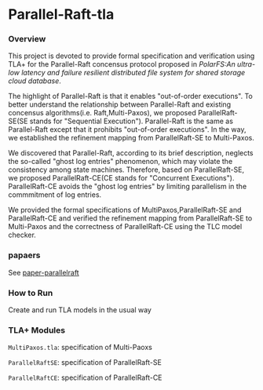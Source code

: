 # Parallel-Raft-tla
### Overview
This project is devoted to provide formal specification and verification using TLA+ for the Parallel-Raft concensus protocol proposed in *PolarFS:An ultra-low latency and failure resilient distributed file system for shared storage cloud database*.

The highlight of Parallel-Raft is that it enables "out-of-order executions". To better understand the relationship between Parallel-Raft and existing concensus algorithms(i.e. Raft,Multi-Paxos), we proposed ParallelRaft-SE(SE stands for "Sequential Execution"). Parallel-Raft is the same as Parallel-Raft except that it prohibits "out-of-order executions". In the way, we established the refinement mapping from ParallelRaft-SE to Multi-Paxos.

We discovered that Parallel-Raft, according to its brief description, neglects the so-called "ghost log entries" phenomenon, which may violate the consistency among state machines. Therefore, based on ParallelRaft-SE, we proposed ParallelRaft-CE(CE stands for "Concurrent Executions"). ParallelRaft-CE avoids the "ghost log entries" by limiting parallelism in the commmitment of log entries.

We provided the formal specifications of MultiPaxos,ParallelRaft-SE and ParallelRaft-CE and verified the refinement mapping from ParallelRaft-SE to Multi-Paxos and the correctness of ParallelRaft-CE using the TLC model checker.

### papaers
See [paper-parallelraft](https://github.com/HappyCS-Gu/Parallel-Raft-tla/blob/master/doc/2020.8-jos.pdf)
### How to Run
Create and run TLA models in the usual way
### TLA+ Modules
`MultiPaxos.tla`: specification of Multi-Paoxs

`ParallelRaftSE`: specification of ParallelRaft-SE

`ParallelRaftCE`: specification of ParallelRaft-CE